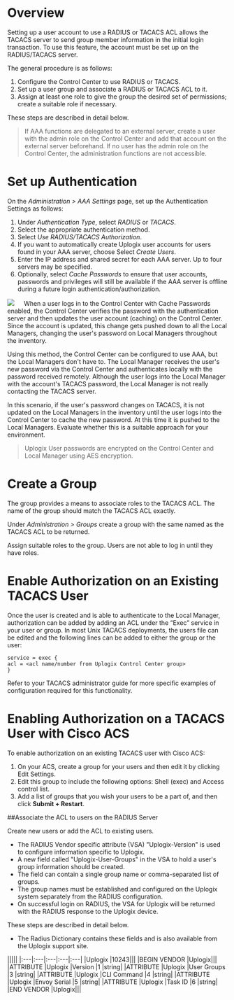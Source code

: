 <!-- 5.4 -->
# Overview

Setting up a user account to use a RADIUS or TACACS ACL allows the TACACS server to send group member information in the initial login transaction. To use this feature, the account must be set up on the RADIUS/TACACS server. 

The general procedure is as follows:

1.	Configure the Control Center to use RADIUS or TACACS.
2.	Set up a user group and associate a RADIUS or TACACS ACL to it.
3.	Assign at least one role to give the group the desired set of permissions; create a suitable role if necessary.
	
These steps are described in detail below.

> If AAA functions are delegated to an external server, create a user with the admin role on the Control Center and add that account on the external server beforehand. If no user has the admin role on the Control Center, the administration functions are not accessible.

# Set up Authentication

On the *Administration > AAA Settings* page, set up the Authentication Settings as follows:

1)	Under *Authentication Type*, select *RADIUS* or *TACACS*.
2)	Select the appropriate authentication method.
3)	Select *Use RADIUS/TACACS Authorization*.
4)	If you want to automatically create Uplogix user accounts for users found in your AAA server, choose Select *Create Users*. 
5)	Enter the IP address and shared secret for each AAA server. Up to four servers may be specified.
6)	Optionally, select *Cache Passwords* to ensure that user accounts, passwords and privileges will still be available if the AAA server is offline during a future login authentication/authorization.
 
![](http://uplogix.com/support/docs/img/cc-user-guide/image112.png)
 
When a user logs in to the Control Center with Cache Passwords enabled, the Control Center verifies the password with the authentication server and then updates the user account (caching) on the Control Center. Since the account is updated, this change gets pushed down to all the Local Managers, changing the user's password on Local Managers throughout the inventory.

Using this method, the Control Center can be configured to use AAA, but the Local Managers don't have to. The Local Manager receives the user's new password via the Control Center and authenticates locally with the password received remotely. Although the user logs into the Local Manager with the account's TACACS password, the Local Manager is not really contacting the TACACS server.

In this scenario, if the user's password changes on TACACS, it is not updated on the Local Managers in the inventory until the user logs into the Control Center to cache the new password. At this time it is pushed to the Local Managers. Evaluate whether this is a suitable approach for your environment.

> Uplogix User passwords are encrypted on the Control Center and Local Manager using AES encryption.

# Create a Group

The group provides a means to associate roles to the TACACS ACL. The name of the group should match the TACACS ACL exactly.

Under *Administration > Groups* create a group with the same named as the TACACS ACL to be returned.

Assign suitable roles to the group. Users are not able to log in until they have roles.

# Enable Authorization on an Existing TACACS User

Once the user is created and is able to authenticate to the Local Manager, authorization can be added by adding an ACL under the “Exec” service in your user or group. In most Unix TACACS deployments, the users file can be edited and the following lines can be added to either the group or the user:

```
service = exec {
acl = <acl name/number from Uplogix Control Center group>
}
```

Refer to your TACACS administrator guide for more specific examples of configuration required for this functionality.

# Enabling Authorization on a TACACS User with Cisco ACS

To enable authorization on an existing TACACS user with Cisco ACS:
1.	On your ACS, create a group for your users and then edit it by clicking Edit Settings.
2.	Edit this group to include the following options: Shell (exec) and Access control list.
3.	Add a list of groups that you wish your users to be a part of, and then click **Submit + Restart**.

##Associate the ACL to users on the RADIUS Server

Create new users or add the ACL to existing users.

- The RADIUS Vendor specific attribute (VSA) "Uplogix-Version" is used to configure information specific to Uplogix.
- A new field called "Uplogix-User-Groups" in the VSA to hold a user's group information should be created.
 - The field can contain a single group name or comma-separated list of groups.
 - The group names must be established and configured on the Uplogix system separately from the RADIUS configuration.
 - On successful login on RADIUS, the VSA for Uplogix will be returned with the RADIUS response to the Uplogix device.

These steps are described in detail below.

- The Radius Dictionary contains these fields and is also available from the Uplogix support site.

|||||
|:---|:---|:---|:---|:---|
|Uplogix			|10243|||
|BEGIN VENDOR	|Uplogix|||
|ATTRIBUTE		|Uplogix |Version			|1	|string|
|ATTRIBUTE		|Uplogix |User Groups		|3	|string|
|ATTRIBUTE		|Uplogix |CLI Command		|4	|string|
|ATTRIBUTE		|Uplogix |Envoy Serial		|5	|string|
|ATTRIBUTE		|Uplogix |Task ID			|6	|string|
|END VENDOR		|Uplogix|||